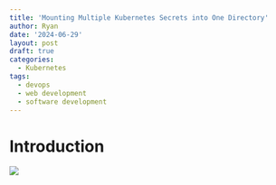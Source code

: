 ```yaml
---
title: 'Mounting Multiple Kubernetes Secrets into One Directory'
author: Ryan
date: '2024-06-29'
layout: post
draft: true
categories:
  - Kubernetes
tags:
  - devops
  - web development
  - software development
---
```


# Introduction

[![](https://rnemeth90.github.io/images/acr-403.png)](https://rnemeth90.github.io/images/acr-403.png)
